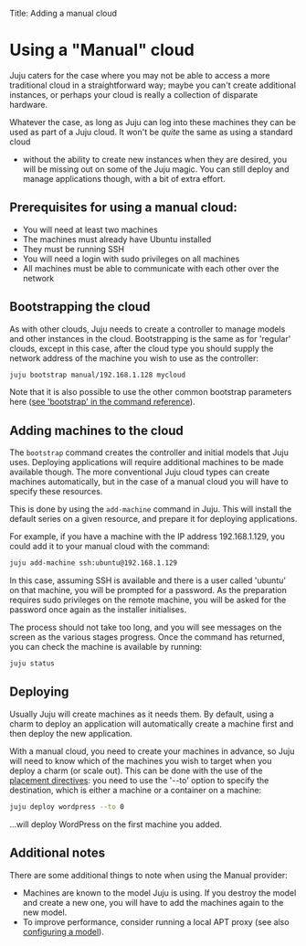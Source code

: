Title: Adding a manual cloud

# Using a "Manual" cloud

Juju caters for the
case where you may not be able to access a more traditional cloud in a
straightforward way; maybe you can't create additional instances, or perhaps
your cloud is really a collection of disparate hardware.

Whatever the case, as long as Juju can log into these machines they can be used
as part of a Juju cloud. It won't be _quite_ the same as using a standard cloud
- without the ability to create new instances when they are desired, you will
be missing out on some of the Juju magic. You can still deploy and manage
applications though, with a bit of extra effort.

## Prerequisites for using a manual cloud:

  - You will need at least two machines
  - The machines must already have Ubuntu installed
  - They must be running SSH
  - You will need a login with sudo privileges on all machines
  - All machines must be able to communicate with each other over the network

## Bootstrapping the cloud

As with other clouds, Juju needs to create a controller to manage models and
other instances in the cloud. Bootstrapping is the same as for 'regular'
clouds, except in this case, after the cloud type you should supply the network
address of the machine you wish to use as the controller:

```bash
juju bootstrap manual/192.168.1.128 mycloud
```

Note that it is also possible to use the other common bootstrap parameters here
([see 'bootstrap' in the command reference][commands]).

## Adding machines to the cloud

The `bootstrap` command creates the controller and initial models that Juju
uses. Deploying applications will require additional machines to be made
available though. The more conventional Juju cloud types can create machines
automatically, but in the case of a manual cloud you will have to specify these
resources.

This is done by using the `add-machine` command in Juju. This will install the
default series on a given resource, and prepare it for
deploying applications.

For example, if you have a machine with the IP address 192.168.1.129, you could
add it to your manual cloud with the command:

```bash
juju add-machine ssh:ubuntu@192.168.1.129
```

In this case, assuming SSH is available and there is a user called 'ubuntu' on
that machine, you will be prompted for a password. As the preparation requires
sudo privileges on the remote machine, you will be asked for the password once
again as the installer initialises.

The process should not take too long, and you will see messages on the screen as
the various stages progress. Once the command has returned, you can check
the machine is available by running:

```bash
juju status
```

## Deploying

Usually Juju will create machines as it needs them. By default, using a charm
to deploy an application will automatically create a machine first and then
deploy the new application.

With a manual cloud, you need to create your machines in advance, so Juju will
need to know which of the machines you wish to target when you deploy a charm
(or scale out). This can be done with the use of the
[placement directives][placement]: you need to use the
'--to' option to specify the destination, which is either a machine or a
container on a machine:

```bash
juju deploy wordpress --to 0
```
...will deploy WordPress on the first machine you added.

## Additional notes

There are some additional things to note when using the Manual provider:

 - Machines are known to the model Juju is using. If you destroy the model and
   create a new one, you will have to add the machines again to the new model.
 - To improve performance, consider running a local APT proxy (see also
   [configuring a model][models-config]).



[models-config]: ./models-config.html
[placement]: ./charms-deploying.html#deploying-to-specific-machines-and-containers
[commands]: ./commands.html
